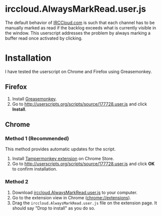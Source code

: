 irccloud.AlwaysMarkRead.user.js
===============================

The default behavior of [IRCCloud.com](http://www.irccloud.com) is such that
each channel has to be manually marked as read if the backlog exceeds what is
currently visible in the window. This userscript addresses the problem by
always marking a buffer read once activated by clicking.

# Installation

I have tested the userscript on Chrome and Firefox using Greasemonkey.

## Firefox

1. Install [Greasemonkey](https://addons.mozilla.org/en-US/firefox/addon/greasemonkey/).
2. Go to http://userscripts.org/scripts/source/177728.user.js and click **Install**.

## Chrome

### Method 1 (Recommended)

This method provides automatic updates for the script.

1. Install [Tampermonkey extension](https://chrome.google.com/webstore/detail/tampermonkey/dhdgffkkebhmkfjojejmpbldmpobfkfo) on Chrome Store.
2. Go to http://userscripts.org/scripts/source/177728.user.js and click
   **OK** to confirm installation.

### Method 2

1. Download [irccloud.AlwaysMarkRead.user.js](https://github.com/raneksi/irccloud-alwaysmarkread/raw/master/irccloud.AlwaysMarkRead.user.js) to your computer.
2. Go to the extension view in Chrome ([chrome://extensions](chrome://extensions)).
3. Drag the `irccloud.AlwaysMarkRead.user.js` file on the extension page. It
   should say "Drop to install" as you do so.
